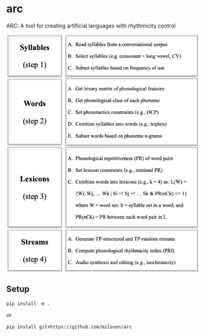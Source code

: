 # arc
ARC: A tool for creating artificial languages with rhythmicity control

![](algorithm.png)

## Setup
```shell
pip install -e .
```
or 
```shell
pip install git+https://github.com/milosen/arc
```
